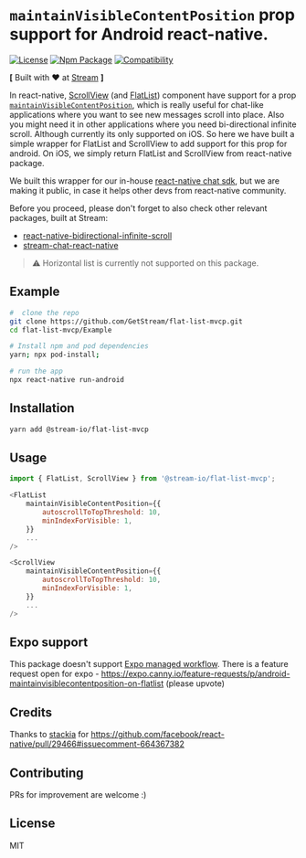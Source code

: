 # `maintainVisibleContentPosition` prop support for Android react-native.

[![License](https://img.shields.io/badge/license-MIT-blue.svg)](https://github.com/GetStream/flat-list-mvcp/blob/main/LICENSE)
[![Npm Package](https://img.shields.io/badge/npm--package-v0.0.8-blue)](https://www.npmjs.com/package/@stream-io/flat-list-mvcp)
[![Compatibility](https://img.shields.io/badge/react--native%20--%20android%20%7C%20iOS-compatible-brightgreen)](https://reactnative.dev/)

**[** Built with ♥ at [Stream](https://getstream.io/) **]**

In react-native, [ScrollView](https://reactnative.dev/docs/scrollview) (and [FlatList](https://reactnative.dev/docs/flatlist)) component have support for a prop [`maintainVisibleContentPosition`](https://reactnative.dev/docs/scrollview#maintainvisiblecontentposition), which is really useful for chat-like applications where you want to see new messages scroll into place. Also you might need it in other applications where you need bi-directional infinite scroll. Although currently its only supported on iOS. So here we have built a simple wrapper for FlatList and ScrollView to add support for this prop for android.  On iOS, we simply return FlatList and ScrollView from react-native package.

We built this wrapper for our in-house [react-native chat sdk](https://github.com/GetStream/stream-chat-react-native), but we are making it public, in case it helps other devs from react-native community.

Before you proceed, please don't forget to also check other relevant packages, built at Stream:

- [react-native-bidirectional-infinite-scroll](https://github.com/GetStream/react-native-bidirectional-infinite-scroll)
- [stream-chat-react-native](https://github.com/GetStream/stream-chat-react-native)

> ⚠️ Horizontal list is currently not supported on this package.

## Example

```sh
#  clone the repo
git clone https://github.com/GetStream/flat-list-mvcp.git
cd flat-list-mvcp/Example

# Install npm and pod dependencies
yarn; npx pod-install;

# run the app
npx react-native run-android
```
## Installation

```sh
yarn add @stream-io/flat-list-mvcp
```

## Usage

```js
import { FlatList, ScrollView } from '@stream-io/flat-list-mvcp';

<FlatList
    maintainVisibleContentPosition={{
        autoscrollToTopThreshold: 10,
        minIndexForVisible: 1,
    }}
    ...
/>

<ScrollView
    maintainVisibleContentPosition={{
        autoscrollToTopThreshold: 10,
        minIndexForVisible: 1,
    }}
    ...
/>

```

## Expo support

This package doesn't support [Expo managed workflow](https://docs.expo.io/introduction/managed-vs-bare/#managed-workflow). There is a feature request open for expo - https://expo.canny.io/feature-requests/p/android-maintainvisiblecontentposition-on-flatlist (please upvote)


## Credits

Thanks to [stackia](https://github.com/stackia) for https://github.com/facebook/react-native/pull/29466#issuecomment-664367382

## Contributing

PRs for improvement are welcome :) 
## License

MIT
